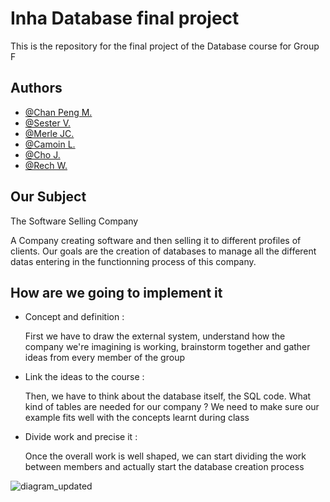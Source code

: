 
# Inha Database final project

This is the repository for the final project of the Database course for Group F


## Authors

- [@Chan Peng M.](https://github.com/maeliech)
- [@Sester V.](https://github.com/VictorSester)
- [@Merle JC.](https://github.com/AlainWalbar)
- [@Camoin L.](https://github.com/CamoinLancelot)
- [@Cho J.](https://github.com/Chojam)
- [@Rech W.](https://github.com/WilliamR312)



## Our Subject
The Software Selling Company

A Company creating software and then selling it to different profiles of clients.
Our goals are the creation of databases to manage all the different datas entering in the functionning process of this company.



## How are we going to implement it 

- Concept and definition :
    
    First we have to draw the external system, understand how the company we're imagining is working, brainstorm together and gather ideas from every member of the group

- Link the ideas to the course :

    Then, we have to think about the database itself, the SQL code. What kind of tables are needed for our company ? We need to make sure our example fits well with the concepts learnt during class

- Divide work and precise it :

    Once the overall work is well shaped, we can start dividing the work between members and actually start the database creation process
 

![diagram_updated](https://user-images.githubusercontent.com/98285475/204683609-0d33cc2a-9d4b-415f-b4fa-b42b7b748173.png)
